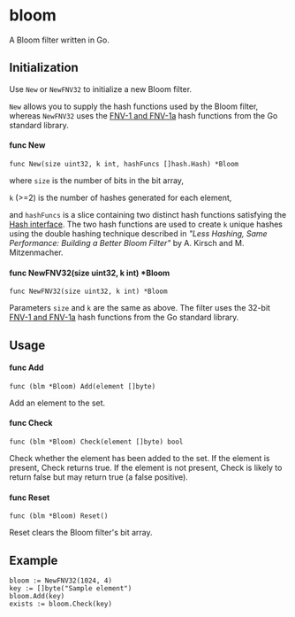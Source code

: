 bloom
=====
A Bloom filter written in Go.

## Initialization

Use `New` or `NewFNV32` to initialize a new Bloom filter.

`New` allows you to supply the hash functions used by the Bloom filter, whereas `NewFNV32` uses the [FNV-1 and FNV-1a](http://golang.org/pkg/hash/fnv/) hash functions from the Go standard library.


#### func New
`func New(size uint32, k int, hashFuncs []hash.Hash) *Bloom`

where `size` is the number of bits in the bit array,

`k` (>=2) is the number of hashes generated for each element,

and `hashFuncs` is a slice containing two distinct hash functions satisfying the [Hash interface](http://golang.org/pkg/hash/). The two hash functions are used to create `k` unique hashes using the double hashing technique described in *"Less Hashing, Same Performance: Building a Better Bloom Filter"* by A. Kirsch and M. Mitzenmacher.

#### func NewFNV32(size uint32, k int) *Bloom
`func NewFNV32(size uint32, k int) *Bloom`

Parameters `size` and `k` are the same as above. The filter uses the 32-bit [FNV-1 and FNV-1a](http://golang.org/pkg/hash/fnv/) hash functions from the Go standard library.

## Usage

#### func Add
`func (blm *Bloom) Add(element []byte)`

Add an element to the set.

#### func Check
`func (blm *Bloom) Check(element []byte) bool`

Check whether the element has been added to the set. If the element is present, Check returns true. If the element is not present, Check is likely to return false but may return true (a false positive).

#### func Reset
`func (blm *Bloom) Reset()`

Reset clears the Bloom filter's bit array.

## Example

    bloom := NewFNV32(1024, 4)
    key := []byte("Sample element")
    bloom.Add(key)
    exists := bloom.Check(key)
